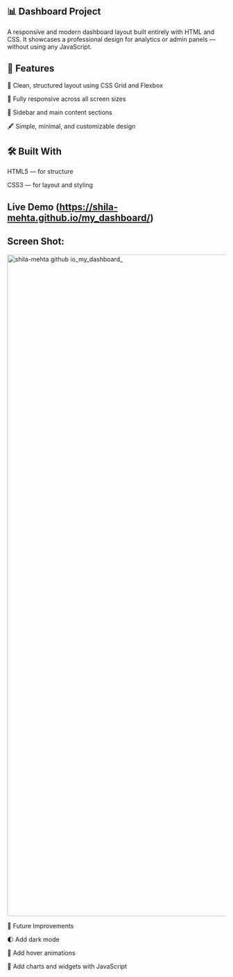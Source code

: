 ## 📊 Dashboard Project

A responsive and modern dashboard layout built entirely with HTML and CSS.
It showcases a professional design for analytics or admin panels — without using any JavaScript.

## 🌟 Features

🎨 Clean, structured layout using CSS Grid and Flexbox

📱 Fully responsive across all screen sizes

🧭 Sidebar and main content sections

🖋️ Simple, minimal, and customizable design

## 🛠️ Built With

HTML5 — for structure

CSS3 — for layout and styling

## Live Demo (https://shila-mehta.github.io/my_dashboard/)

## Screen Shot:

<img width="1944" height="1522" alt="shila-mehta github io_my_dashboard_" src="https://github.com/user-attachments/assets/8fa0e6f5-6edc-406f-bdca-e6f033438da0" />


🔮 Future Improvements

🌓 Add dark mode

🎯 Add hover animations

🧩 Add charts and widgets with JavaScript
